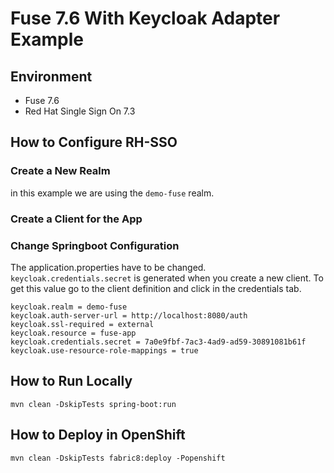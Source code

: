 # Fuse 7.6 With Keycloak Adapter Example

## Environment
- Fuse 7.6
- Red Hat Single Sign On 7.3

## How to Configure RH-SSO

### Create a New Realm

in this example we are using the `demo-fuse` realm.

### Create a Client for the App

### Change Springboot Configuration

The application.properties have to be changed. `keycloak.credentials.secret` is generated when you create a new client. To get this value go to the client definition and click in the credentials tab.

    keycloak.realm = demo-fuse
    keycloak.auth-server-url = http://localhost:8080/auth
    keycloak.ssl-required = external
    keycloak.resource = fuse-app
    keycloak.credentials.secret = 7a0e9fbf-7ac3-4ad9-ad59-30891081b61f
    keycloak.use-resource-role-mappings = true


## How to Run Locally

    mvn clean -DskipTests spring-boot:run

## How to Deploy in OpenShift

    mvn clean -DskipTests fabric8:deploy -Popenshift
